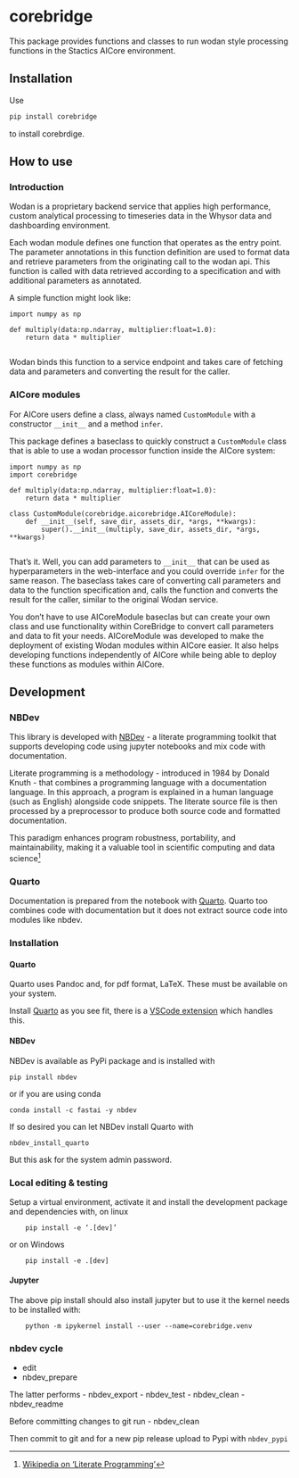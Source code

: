 # corebridge


<!-- WARNING: THIS FILE WAS AUTOGENERATED! DO NOT EDIT! -->

This package provides functions and classes to run wodan style
processing functions in the Stactics AICore environment.

## Installation

Use

``` sh
pip install corebridge
```

to install corebrdige.

## How to use

### Introduction

Wodan is a proprietary backend service that applies high performance,
custom analytical processing to timeseries data in the Whysor data and
dashboarding environment.

Each wodan module defines one function that operates as the entry point.
The parameter annotations in this function definition are used to format
data and retrieve parameters from the originating call to the wodan api.
This function is called with data retrieved according to a specification
and with additional parameters as annotated.

A simple function might look like:

``` {python}
import numpy as np

def multiply(data:np.ndarray, multiplier:float=1.0):
    return data * multiplier
    
```

Wodan binds this function to a service endpoint and takes care of
fetching data and parameters and converting the result for the caller.

### AICore modules

For AICore users define a class, always named `CustomModule` with a
constructor `__init__` and a method `infer`.

This package defines a baseclass to quickly construct a `CustomModule`
class that is able to use a wodan processor function inside the AICore
system:

``` {python}
import numpy as np
import corebridge

def multiply(data:np.ndarray, multiplier:float=1.0):
    return data * multiplier

class CustomModule(corebridge.aicorebridge.AICoreModule):
    def __init__(self, save_dir, assets_dir, *args, **kwargs):
        super().__init__(multiply, save_dir, assets_dir, *args, **kwargs)
    
```

That’s it. Well, you can add parameters to `__init__` that can be used
as hyperparameters in the web-interface and you could override `infer`
for the same reason. The baseclass takes care of converting call
parameters and data to the function specification and, calls the
function and converts the result for the caller, similar to the original
Wodan service.

You don’t have to use AICoreModule baseclas but can create your own
class and use functionality within CoreBridge to convert call parameters
and data to fit your needs. AICoreModule was developed to make the
deployment of existing Wodan modules within AICore easier. It also helps
developing functions independently of AICore while being able to deploy
these functions as modules within AICore.

## Development

### NBDev

This library is developed with [NBDev](https://nbdev.fast.ai/) - a
literate programming toolkit that supports developing code using jupyter
notebooks and mix code with documentation.

Literate programming is a methodology - introduced in 1984 by Donald
Knuth - that combines a programming language with a documentation
language. In this approach, a program is explained in a human language
(such as English) alongside code snippets. The literate source file is
then processed by a preprocessor to produce both source code and
formatted documentation.

This paradigm enhances program robustness, portability, and
maintainability, making it a valuable tool in scientific computing and
data science[^1]

### Quarto

Documentation is prepared from the notebook with
[Quarto](https://quarto.org/). Quarto too combines code with
documentation but it does not extract source code into modules like
nbdev.

### Installation

#### Quarto

Quarto uses Pandoc and, for pdf format, LaTeX. These must be available
on your system.

Install [Quarto](https://quarto.org/docs/get-started/) as you see fit,
there is a [VSCode
extension](https://marketplace.visualstudio.com/items?itemName=quarto.quarto)
which handles this.

#### NBDev

NBDev is available as PyPi package and is installed with

    pip install nbdev

or if you are using conda

    conda install -c fastai -y nbdev

If so desired you can let NBDev install Quarto with

    nbdev_install_quarto

But this ask for the system admin password.

### Local editing & testing

Setup a virtual environment, activate it and install the development
package and dependencies with, on linux

        pip install -e ‘.[dev]’

or on Windows

        pip install -e .[dev]

#### Jupyter

The above pip install should also install jupyter but to use it the
kernel needs to be installed with:

        python -m ipykernel install --user --name=corebridge.venv

### nbdev cycle

- edit
- nbdev_prepare

The latter performs - nbdev_export - nbdev_test - nbdev_clean -
nbdev_readme

Before committing changes to git run - nbdev_clean

Then commit to git and for a new pip release upload to Pypi with
`nbdev_pypi`

[^1]: [Wikipedia on ‘Literate
    Programming’](https://en.wikipedia.org/wiki/Literate_programming)
